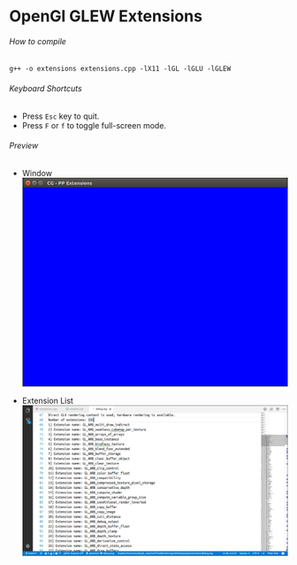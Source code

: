 OpenGl GLEW Extensions
======================

###### How to compile

```
g++ -o extensions extensions.cpp -lX11 -lGL -lGLU -lGLEW
```

###### Keyboard Shortcuts
- Press ```Esc``` key to quit.
- Press ```F``` or ```f``` to toggle full-screen mode.

###### Preview
- Window
![window][window-image]

- Extension List
![extensions][extensions-image]

<!-- Image declaration -->

[window-image]: ./preview/window.png "Window"
[extensions-image]: ./preview/extensions.png "Extension list"
